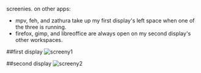 screenies. on other apps:

* mpv, feh, and zathura take up my first display's left space when one of the three is running.
* firefox, gimp, and libreoffice are always open on my second display's other workspaces.

##first display
![screeny1](http://a.pomf.se/8Md5.png)

##second display
![screeny2](http://a.pomf.se/5Px6.png)
